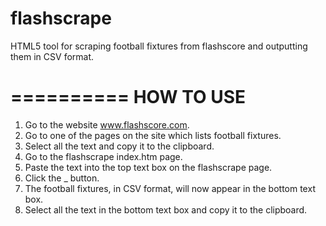 # flashscrape
HTML5 tool for scraping football fixtures from flashscore and outputting them in CSV format.

==========
HOW TO USE
==========
1. Go to the website www.flashscore.com.
2. Go to one of the pages on the site which lists football fixtures.
3. Select all the text and copy it to the clipboard.
4. Go to the flashscrape index.htm page.
5. Paste the text into the top text box on the flashscrape page.
6. Click the _ button.
7. The football fixtures, in CSV format, will now appear in the bottom text box.
8. Select all the text in the bottom text box and copy it to the clipboard.
